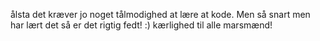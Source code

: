 ålsta
det
kræver
jo
noget
tålmodighed
at
lære
at
kode.
Men
så
snart
men
har
lært
det
så
er
det
rigtig
fedt!
:)
kærlighed
til
alle
marsmænd!

